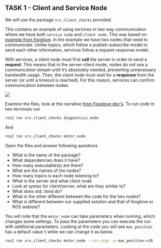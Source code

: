 ## TASK 1 - Client and Service Node

We will use the package `srv_client_checks` provided. 

This contains an example of using services in two way communication where we have both `service node` and  `client node`. This was based on [example from foxglove](https://foxglove.dev/blog/creating-ros2-services). In the example we have two nodes that need to communicate. Unlike topics, which follow a publish-subscribe model to send each other information, services follow a request-response model.

With services, a client node must first **call** the server in order to send a **request**. This means that in the server-client mode, nodes do not use a  communication stream until it’s absolutely needed, preventing  unnecessary bandwidth usage. Then, the client node must wait for a **response** from the server (or until a timeout is reached). For this reason, services can confirm communication between nodes.

![](https://cdn.prod.website-files.com/66a37d395dfadcdb65dcdf45/66e476da786ae6b52b1def20_hero.webp)

Examine the files, look at the narrative [from Foxglove dev's](https://foxglove.dev/blog/creating-ros2-services). To run code in two terminals run

```bash
ros2 run srv_client_checks diagnostics_node
```

And

```bash
ros2 run srv_client_checks motor_node
```

Open the files and answer following questions

- What is the name of the package?
- What dependencies does it have?
- How many executable(s) are there?
- What are the names of the nodes?
- How many topics is each node listening to?
- What is the server and what client node
- Look at syntax for client/server, what are they similar to?
- What does std:::bind do?
- What is the other different between the code for the two nodes?
- What is different between our supplied solution and that of foxglove or ROS webiste?

You will note that the `motor_node` can take parameters when running, which changes some settings. To pass the parameters you can execute the run with additional parameters. Looking at the code you will see `max_position` has a default value `5` while we can change it as below.

```bash
ros2 run srv_client_checks motor_node --ros-args -p max_position:=10
```